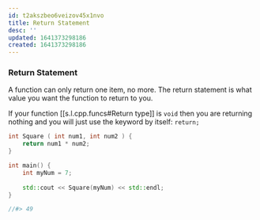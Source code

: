```yaml
---
id: t2akszbeo6veizov45x1nvo
title: Return Statement
desc: ''
updated: 1641373298186
created: 1641373298186
---
```



### Return Statement

A function can only return one item, no more. The return statement is what value you want the function to return to you.

If your function [[s.l.cpp.funcs#Return type]] is `void` then you are returning nothing and you will just use the keyword by itself: `return;`

```cpp
int Square ( int num1, int num2 ) {
	return num1 * num2;
}

int main() {
	int myNum = 7;
	
	std::cout << Square(myNum) << std::endl;
}

//#> 49
```
